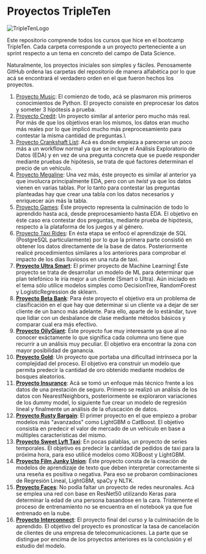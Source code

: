 # Proyectos TripleTen

![TripleTenLogo](https://i.ytimg.com/vi/d8bUK_BVbRU/maxresdefault.jpg)

Este repositorio comprende todos los cursos que hice en el bootcamp TripleTen. Cada carpeta corresponde a un proyecto perteneciente a un sprint respecto a un tema en concreto del campo de Data Science.
 
Naturalmente, los proyectos iniciales son simples y fáciles. Penosamente GitHub ordena las carpetas del repositorio de manera alfabética por lo que acá se encontrará el verdadero orden en el que fueron hechos los proyectos. 
 
1. [Proyecto Music](https://github.com/TomasSCruz/TT-Proyects/blob/main/Proyecto%20Music/Proyecto%20Music.ipynb): El comienzo de todo, acá se plasmaron mis primeros conocimientos de Python. El proyecto consiste en preprocesar los datos y someter 3 hipótesis a prueba.
2. [Proyecto Credit](https://github.com/TomasSCruz/TT-Proyects/blob/main/Proyecto%20Credit/Proyecto%20Credit.ipynb): Un proyecto similar al anterior pero mucho más real. Por más de que los objetivos eran los mismos, los datos eran mucho más reales por lo que implicó mucho más preprocesamiento para contestar la misma cantidad de preguntas.\
3. [Proyecto Crankshaft List](https://github.com/TomasSCruz/TT-Proyects/blob/main/Proyecto%20Crankshaft%20List/Proyecto%20Crankshaft%20List.ipynb): Acá es donde empieza a parecerse un poco más a un workflow normal ya que se incluye el Análisis Exploratorio de Datos (EDA) y en vez de una pregunta concreta que se puede responder mediante pruebas de hipótesis, se trata de qué factores determinan el precio de un vehículo.
4. [Proyecto Megaline](https://github.com/TomasSCruz/TT-Proyects/blob/main/Proyecto%20Megaline/Proyecto%20Megaline.ipynb): Una vez más, éste proyecto es similar al anterior ya que involucra principalmente EDA, pero con un _twist_ ya que los datos vienen en varias tablas. Por lo tanto para contestar las preguntas planteadas hay que crear una tabla con los datos necesarios y enriquecer aún más la tabla.
5. [Proyecto Games](https://github.com/TomasSCruz/TT-Proyects/blob/main/Proyecto%20Games/Proyecto%20Games.ipynb): Éste proyecto representa la culminación de todo lo aprendido hasta acá, desde preprocesamiento hasta EDA. El objetivo en éste caso era contestar dos preguntas, mediante prueba de hipótesis, respecto a la plataforma de los juegos y al género.
6. [Proyecto Taxi Rides](https://github.com/TomasSCruz/TT-Proyects/blob/main/Proyecto%20Taxi%20Rides/Proyecto%20Taxi%20Rides.ipynb): En ésta etapa se enfocó el aprendizaje de SQL (PostgreSQL particularmente) por lo que la primera parte consistió en obtener los datos directamente de la base de datos. Posteriormente realicé procedimientos similares a los anteriores para comprobar el impacto de los días lluviosos en una ruta de taxi.
7. [**Proyecto Ultra Smart**](https://github.com/TomasSCruz/TT-Proyects/blob/main/Proyecto%20Ultra%20Smart/Proyecto%20Ultra_Smart.ipynb): El primer proyecto de Machine Learning! Éste proyecto se trata de desarrollar un modelo de ML para determinar que plan telefónico le iría mejor a un cliente (Smart o Ultra). Aún iniciado en el tema sólo utilice modelos simples como DecisionTree, RandomForest y LogisticRegression de sklearn.
8. [**Proyecto Beta Bank**](https://github.com/TomasSCruz/TT-Proyects/blob/main/Proyecto%20Beta%20Bank/Proyecto%20Beta%20Bank.ipynb): Para éste proyecto el objetivo era un problema de clasificación en el que hay que determinar si un cliente va a dejar de ser cliente de un banco más adelante. Para ello, aparte de lo estándar, tuve que lidiar con un desbalance de clase mediante métodos básicos y comparar cual era más efectivo.
9. [**Proyecto OilyGiant**](https://github.com/TomasSCruz/TT-Proyects/blob/main/Proyecto%20OilyGiant/Proyecto%20OilyGiant.ipynb): Éste proyecto fue muy interesante ya que al no conocer exáctamente lo que significa cada columna uno tiene que recurrir a un análisis muy peculiar. El objetivo era encontrar la zona con mayor posibilidad de ganancia.
10. [**Proyecto Gold**](https://github.com/TomasSCruz/TT-Proyects/blob/main/Proyecto%20Gold/Proyecto%20Gold.ipynb): Un proyecto que portaba una dificultad intrínseca por la complejidad del proceso. El objetivo era construir un modelo que permita predecir la cantidad de oro obtenido mediante modelos de bosques aleatorios.
11. [**Proyecto Insurance**](https://github.com/TomasSCruz/TT-Proyects/blob/main/Proyecto%20Insurance/Proyecto%20Insurance.ipynb): Acá se tomó un enfoque más técnico frente a los datos de una prestación de seguro. Primero se realizó un análisis de los datos con NearestNeighbors, posteriormente se exploraron variaciones de los dummy model, lo siguiente fue crear un modelo de regresión lineal y finalmente un análisis de la ofuscación de datos.
12. [**Proyecto Rusty Bargain**](https://github.com/TomasSCruz/TT-Proyects/blob/main/Proyecto%20Rusty%20Bargain/Proyecto%20Rusty%20Bargain.ipynb): El primer proyecto en el que empiezo a probar modelos más "avanzados" como LightGBM o CatBoost. El objetivo consistía en predecir el valor de mercado de un vehículo en base a múltiples características del mismo.
13. [**Proyecto Sweet Lyft Taxi**](https://github.com/TomasSCruz/TT-Proyects/blob/main/Proyecto%20Sweet%20Lyft%20Taxi/Proyect%20Sweet%20Lyft%20Taxi.ipynb): En pocas palablas, un proyecto de series temporales. El objetivo es predecir la cantidad de pedidos de taxi para la próxima hora, para eso utilicé modelos como XGBoost y LightGBM.
14. [**Proyecto Film Junky Union**](https://github.com/TomasSCruz/TT-Proyects/blob/main/Proyecto%20Film%20Junky%20Union/Proyecto%20Film%20Junky%20Union.ipynb): Éste proyecto consta de la creación de modelos de aprendizaje de texto que deben interpretar correctamente si una reseña es positiva o negativa. Para eso se probaron combinaciones de Regresión Lineal, LightGBM, spaCy y NLTK.
15. [**Proyecto Faces**](https://github.com/TomasSCruz/TT-Proyects/blob/main/Proyecto%20Faces/Proyecto%20Faces.ipynb): No podía faltar un proyecto de redes neuronales. Acá se emplea una red con base en ResNet50 utilizando Keras para determinar la edad de una persona basandose en la cara. Tristemente el proceso de entrenamiento no se encuentra en el notebook ya que fue entrenado en la nube.
16. [**Proyecto Interconnect**](https://github.com/TomasSCruz/TT-Proyects/blob/main/Proyecto%20Interconnect/Proyecto%20Interconnect.ipynb): El proyecto final del curso y la culminación de lo aprendido. El objetivo del proyecto es pronosticar la tasa de cancelación de clientes de una empresa de telecomunicaciones. La parte que se distingue por encima de los proyectos anteriores es la conclusión y el estudio del modelo.